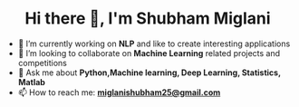 <!--
**smiglan/smiglan** is a ✨ _special_ ✨ repository because its `README.md` (this file) appears on your GitHub profile.-->

<h1 align="center">Hi there 👋, I'm Shubham Miglani</h1>

- 🔭 I’m currently working on **NLP** and like to create interesting applications
- 👯 I’m looking to collaborate on **Machine Learning** related projects and competitions
- 💬 Ask me about **Python,Machine learning, Deep Learning, Statistics, Matlab**
- 📫 How to reach me: **miglanishubham25@gmail.com**

<!-- <p align="left">

  <img src="https://devicons.github.io/devicon/devicon.git/icons/amazonwebservices/amazonwebservices-original-wordmark.svg" alt="linux" alt="amazonwebservices" width="40" height="40"/>
  <img src="https://www.vectorlogo.zone/logos/tensorflow/tensorflow-icon.svg" alt="tensorflow" width="40" height="40"/>
  <img src="https://www.vectorlogo.zone/logos/git-scm/git-scm-icon.svg" alt="git" width="40" height="40"/>
  <img src="https://devicons.github.io/devicon/devicon.git/icons/linux/linux-original.svg" alt="linux" width="40" height="40"/>
<img src="https://devicons.github.io/devicon/devicon.git/icons/cplusplus/cplusplus-original.svg" alt="cplusplus" width="40" height="40"/>
<img src="https://devicons.github.io/devicon/devicon.git/icons/c/c-original.svg" alt="c" width="40" height="40"/>
<img src="https://devicons.github.io/devicon/devicon.git/icons/docker/docker-plain-wordmark.svg" alt="docker" width="40" height="40"/>
<img src="https://devicons.github.io/devicon/devicon.git/icons/mysql/mysql-original-wordmark.svg" alt="mysql" width="40" height="40"/>
  <img src="https://devicons.github.io/devicon/devicon.git/icons/python/python-original-wordmark.svg" alt="python" width="40" height="40"/></p>
  <p><img align="left" src="https://github-readme-stats.vercel.app/api/top-langs/?username=smiglan&layout=compact&hide=html" alt="PM" /></p> -->

<!-- <p>&nbsp;<img align="center" src="https://github-readme-stats.vercel.app/api?username=smiglan&show_icons=true" alt="PM" /></p>

<br><p align="center">
<a href="https://www.linkedin.com/in/shubham-miglani/" target="blank"><img align="center" src="https://cdn.jsdelivr.net/npm/simple-icons@3.0.1/icons/linkedin.svg" alt="Shubham Miglani" height="30" width="30" /></a>

</p> -->

